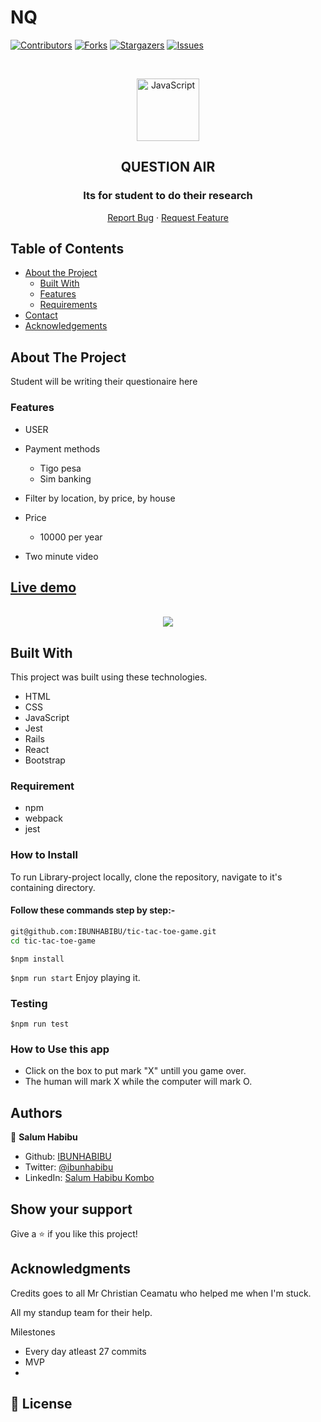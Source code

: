 # NQ
[![Contributors][contributors-shield]][contributors-url]
[![Forks][forks-shield]][forks-url]
[![Stargazers][stars-shield]][stars-url]
[![Issues][issues-shield]][issues-url]

<br />

<p align="center">
  <a href="git@github.com:TAMADUNI/Hama.git">
    <p align="center"> <img src="https://user-images.githubusercontent.com/55361440/87301597-7d9f1800-c52d-11ea-84e7-7a5684626b3f.png" alt="JavaScript" width="100" height="100"> </p>
  </a>

  <h2 align="center"> QUESTION AIR</h2>
  <h3 align="center"> Its for student to do their research</h3>

  <p align="center">
    <a href="https://github.com/TAMADUNI/Hama/issues">Report Bug</a>
    · 
    <a href="https://github.com/TAMADUNI/Hama/issues">Request Feature</a>
  </p>
</p>

## Table of Contents

* [About the Project](#about-the-project)
  * [Built With](#built-with)
  * [Features](#features)
  * [Requirements](#requirements)
* [Contact](#Authors)
* [Acknowledgements](#acknowledgements)

<!-- ABOUT THE PROJECT -->
## About The Project
Student will be writing their questionaire here

### Features

-  USER
     
      
            
- Payment methods 
    * Tigo pesa
    * Sim banking 
- Filter by location, by price, by house
- Price 
    * 10000 per year

- Two minute video 

## [Live demo](#/ "Of the project")
<br/>
<div align="center">

<img  src="https://github.com/TAMADUNI/Hama/blob/feature/src/Images/4e6rgj.gif" />
</div>

<!-- BUILD WITH -->
## Built With

This project was built using these technologies.
* HTML
* CSS
* JavaScript
* Jest
* Rails 
* React
* Bootstrap 

### Requirement

- npm
- webpack
- jest

### How to Install 

To run Library-project locally, clone the repository, navigate to it's containing directory.

#### Follow these commands step by step:-

```bash
git@github.com:IBUNHABIBU/tic-tac-toe-game.git
cd tic-tac-toe-game
```
 `$npm install `
 
 `$npm run start`
Enjoy playing it.

### Testing

 `$npm run test `

### How to Use this app
- Click on the box to put mark "X" untill you game over.
- The human will mark X while the computer will mark O.
<!-- CONTACT -->
## Authors

👤 **Salum Habibu** 
    
* Github: [IBUNHABIBU](https://github.com/IBUNHABIBU)
* Twitter: [@ibunhabibu](https://twitter.com/Ibunhabibu)
* LinkedIn: [Salum Habibu Kombo](https://www.linkedin.com/in/salum-habibu/)

## Show your support

Give a :star: if you like this project!


## Acknowledgments
Credits goes to all Mr Christian Ceamatu who helped me when I'm stuck.

All my standup team for their help.

<!-- MARKDOWN LINKS & IMAGES -->
<!-- https://www.markdownguide.org/basic-syntax/#reference-style-links -->
[contributors-shield]: https://img.shields.io/github/contributors/TAMADUNI/Hama.svg?style=flat-square
[contributors-url]: https://github.com/TAMADUNI/Hama/graphs/contributors
[forks-shield]: https://img.shields.io/github/forks/TAMADUNI/Hama.svg?style=flat-square
[forks-url]: https://github.com/TAMADUNI/Hama/network/members
[stars-shield]: https://img.shields.io/github/stars/TAMADUNI/Hama.svg?style=flat-square
[stars-url]: https://github.com/TAMADUNI/Hama/stargazers
[issues-shield]: https://img.shields.io/github/issues/TAMADUNI/Hama.svg?style=flat-square
[issues-url]: https://github.com/TAMADUNI/Hama/issues

Milestones 

* Every day atleast 27 commits 
* MVP 
* 

## 📝 License
